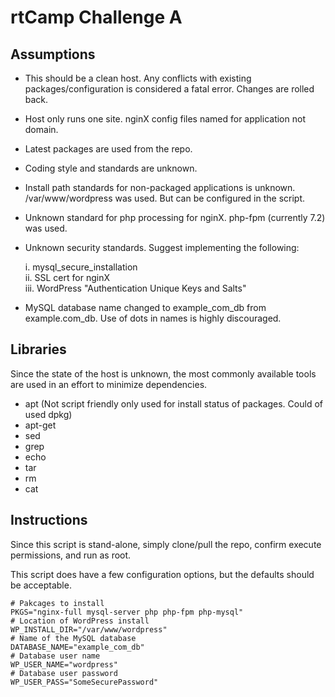 # rtCamp Challenge A

## Assumptions
* This should be a clean host.  Any conflicts with existing packages/configuration is considered a fatal error.  Changes are rolled back.
* Host only runs one site.  nginX config files named for application not domain.
* Latest packages are used from the repo.
* Coding style and standards are unknown.
* Install path standards for non-packaged applications is unknown. /var/www/wordpress was used.  But can be configured in the script.
* Unknown standard for php processing for nginX.  php-fpm (currently 7.2) was used.
* Unknown security standards.  Suggest implementing the following:


  i.   mysql_secure_installation  
  ii.  SSL cert for nginX  
  iii. WordPress "Authentication Unique Keys and Salts"  
* MySQL database name changed to example_com_db from example.com_db.  Use of dots in names is highly discouraged.

## Libraries
Since the state of the host is unknown, the most commonly available tools are used in an effort to minimize dependencies.
* apt (Not script friendly only used for install status of packages.  Could of used dpkg)
* apt-get
* sed
* grep
* echo
* tar
* rm
* cat

## Instructions
 Since this script is stand-alone, simply clone/pull the repo, confirm execute permissions, and run as root.

 This script does have a few configuration options, but the defaults should be acceptable.
 ```
 # Pakcages to install
PKGS="nginx-full mysql-server php php-fpm php-mysql"
# Location of WordPress install
WP_INSTALL_DIR="/var/www/wordpress"
# Name of the MySQL database
DATABASE_NAME="example_com_db"
# Database user name
WP_USER_NAME="wordpress"
# Database user password
WP_USER_PASS="SomeSecurePassword"
```
